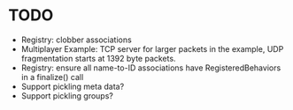 
# TODO
- Registry: clobber associations
- Multiplayer Example: TCP server for larger packets in the example, UDP fragmentation starts at 1392 byte packets.
- Registry: ensure all name-to-ID associations have RegisteredBehaviors in a finalize() call
- Support pickling meta data?
- Support pickling groups?
